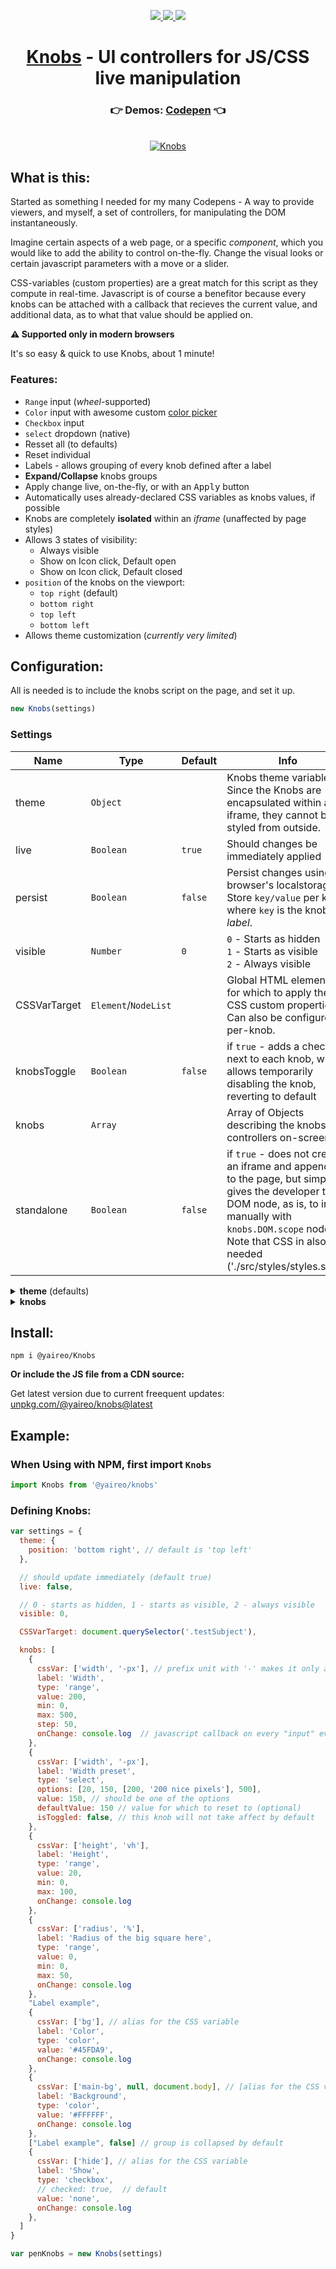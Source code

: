 <p align="center">
  <a href='https://www.npmjs.com/package/@yaireo/knobs'>
      <img src="https://img.shields.io/npm/v/@yaireo/knobs.svg" />
  </a>
  <a href='https://simple.wikipedia.org/wiki/MIT_License'>
      <img src="https://img.shields.io/badge/license-MIT-lightgrey" />
  </a>
  <img src="https://img.shields.io/bundlephobia/minzip/@yaireo/knobs" />
</p>

<h1 align="center">
  <a href='https://codepen.io/vsync/pen/KKMwyRO'>Knobs</a> - UI controllers for JS/CSS live manipulation
</h1>

<h3 align="center">
  👉 Demos: <a href='https://codepen.io/vsync/pen/KKMwyRO' target='_blank'>Codepen</a> 👈
</h3>

<p align="center">
<br>
  <a href='https://codepen.io/vsync/pen/KKMwyRO'>
      <img src="./demo1.apng?sanitize=true" alt="Knobs"/>
  </a>
<br>
<p>

## What is this:

Started as something I needed for my many Codepens - A way to provide viewers, and myself, a set
of controllers, for manipulating the DOM instantaneously.

Imagine certain aspects of a web page, or a specific *component*, which you would like to add the ability
to control on-the-fly. Change the visual looks or certain javascript parameters with a move or a slider.

CSS-variables (custom properties) are a great match for this script as they compute in real-time. Javascript is of course a benefitor because every knobs can be attached with a callback that recieves the current value, and additional data, as to what that value should be applied on.

**⚠️ Supported only in modern browsers**

It's so easy & quick to use Knobs, about 1 minute!

### Features:

* `Range` input (*wheel*-supported)
* `Color` input with awesome custom [color picker](https://github.com/yairEO/color-picker)
* `Checkbox` input
* `select` dropdown (native)
* Resset all (to defaults)
* Reset individual
* Labels - allows grouping of every knob defined after a label
* **Expand/Collapse** knobs groups
* Apply change live, on-the-fly, or with an <kbd>Apply</kbd> button
* Automatically uses already-declared CSS variables as knobs values, if possible
* Knobs are completely **isolated** within an *iframe* (unaffected by page styles)
* Allows 3 states of visibility:
  * Always visible
  * Show on Icon click, Default open
  * Show on Icon click, Default closed
* `position` of the knobs on the viewport:
  * `top right` (default)
  * `bottom right`
  * `top left`
  * `bottom left`
* Allows theme customization (*currently very limited*)

## Configuration:

All is needed is to include the knobs script on the page, and set it up.

```js
new Knobs(settings)
```


### Settings

| Name         | Type                  | Default                                                                                                                                                                                                                                                                                       | Info                                                                                                               |
|--------------|-----------------------|---------|--------------------------------------------------------------------------------------------------------------------|
| theme        | `Object`              |         | Knobs theme variables.  Since the Knobs are encapsulated within an iframe,  they cannot be be styled from outside. |
| live         | `Boolean`             | `true`  | Should changes be immediately applied                                                                              |
| persist      | `Boolean`             | `false` | Persist changes using the browser's localstorage. Store `key/value` per knob, where `key` is the knob's *label*.   |
| visible      | `Number`              | `0`     | `0` - Starts as hidden<br> `1` - Starts as visible<br> `2` - Always visible                                        |
| CSSVarTarget | `Element`/`NodeList ` |         | Global HTML element(s) for which to apply the CSS custom properties.<br> Can also be configured per-knob.          |
| knobsToggle  | `Boolean`             | `false` | if `true` - adds a checkbox next to each knob, which allows temporarily disabling the knob, reverting to default   |
| knobs        | `Array`               |         | Array of Objects describing the knobs controllers on-screen                                                        |
| standalone   | `Boolean`             | `false` | if `true` - does not create an iframe and appends it to the page, but simply gives the developer the DOM node, as is, to inject manually with `knobs.DOM.scope` node. Note that CSS in also needed ('./src/styles/styles.scss`)
<details>
  <summary><strong>theme</strong> (defaults)</summary>

```js
{
  styles      : ``,                // optioanlly add any CSS and it will be injected into the iframe
  flow        : 'horizontal',      // use 'compact' to keep things tight
  position    : 'top right',
  primaryColor: '#0366D6',         // mainly for links / range sliders
  backgroud   : "rgba(0,0,0,1)",
  textColor   : "#CCC",
  border      : 'none'
}
```
</details>

<details>
  <summary><strong>knobs</strong></summary>

An array of Objects, where the properties describe a *knob*.

It is ***possible*** to define/change the `knobs` Array **after** instance initialization, like so:

```js
var myKnobs = new Knobs({ CSSVarTarget:document.body }) // only if working with CSS variables

myKnobs.knobs = [{...}, ...] // see example further down
myKnobs.render()
```

All defined *knob* properties, beside a special few, are attributes that
are applied on the HTML *input* element that controls the knob, so it is up
to the developer who set up the knobs to use the appropriate attributes, for
each type of of the supported knobs (`range`, `color`, `checkbox`).

The special other properties are:

**`onChange`**

Callback which fires on every `input` event

**`cssVar`**

Optional. An array of 3 items:
1. (`String`) - CSS variable name
2. (`String`) - Units (*optional* - Ex. `%` or `px`)
3. (`HTML NODE`) - Reference to an HTML node to apply the knob's CSS variable on (*optional*)

Sometimes it is wanted for variables to be defined unitless, for calculation-purposes, like so:

```css
div{
  --size: 10;
  /* limits with width to a minimum of 10px by using unitless variable for the "max" function */
  width: calc(Max(50, var(--size)) * 1px);
}
```

So, when a unitless-variable is desired, but ultimatly it will have a unit, then `units` (*2nd* item in the array)
should be written with a dash prefix, Ex.: `-px`, and it will be displayed in the label correctly but ignored when
applying the variable.

**`label`**

A text which is displayed alongside the knob

**`value`**

Acts as the initial value of the *knob*, except for `checkbox` *knobs*, in which case,
if the knob also has `cssVar` property set, then the checkbox is *checked*, that CSS variable
`value` will be the `value` property of the knob, Ex.

```js
{
  cssVar: ['hide'], // CSS variable name "--hide"
  label: 'Show',
  type: 'checkbox',
  // checked: true,  // not checked by default
  value: 'none', // if checked: --hide: none;
}
```

Then in your CSS you can write the below, so when `--hide` is not defined,
`block` is used as the `display` property value.

```css
display: var(--hide, block);
```

It is possible to use an *already-declared* CSS-varaible (on the target element) by emmiting the `value`
prop from the *knob* decleration. The program will try to get the value using `getComputedStyle` and `getPropertyValue`.

Variables which has `calc` or any other computations might result in `NaN`. In which case, a `console.warn` will be presented
and a manually typed `value` property for the *knob* would be advised.

**`isToggled`**
If this property is set to `false`, the knob will be toggled *off* by default.

Will only take affect if `knobsToggle` setting is set to `true`

**`options`**
Used for knobs of type `select`. An Array of options to render.

    [20, 150, [200, '200 nice pixels'], 500]

An option can be split to the actual value it represents and its textual value, as the above example shows.
</details>



## Install:

```
npm i @yaireo/Knobs
```

**Or include the JS file from a CDN source:**

Get latest version due to current freequent updates: [unpkg.com/@yaireo/knobs@latest](unpkg.com/@yaireo/knobs@latest)


## Example:

### When Using with NPM, first import `Knobs`
```js
import Knobs from '@yaireo/knobs'
```

### Defining Knobs:

```js
var settings = {
  theme: {
    position: 'bottom right', // default is 'top left'
  },

  // should update immediately (default true)
  live: false,

  // 0 - starts as hidden, 1 - starts as visible, 2 - always visible
  visible: 0,

  CSSVarTarget: document.querySelector('.testSubject'),

  knobs: [
    {
      cssVar: ['width', '-px'], // prefix unit with '-' makes it only a part of the title but not of the variable
      label: 'Width',
      type: 'range',
      value: 200,
      min: 0,
      max: 500,
      step: 50,
      onChange: console.log  // javascript callback on every "input" event
    },
    {
      cssVar: ['width', '-px'],
      label: 'Width preset',
      type: 'select',
      options: [20, 150, [200, '200 nice pixels'], 500],
      value: 150, // should be one of the options
      defaultValue: 150 // value for which to reset to (optional)
      isToggled: false, // this knob will not take affect by default
    },
    {
      cssVar: ['height', 'vh'],
      label: 'Height',
      type: 'range',
      value: 20,
      min: 0,
      max: 100,
      onChange: console.log
    },
    {
      cssVar: ['radius', '%'],
      label: 'Radius of the big square here',
      type: 'range',
      value: 0,
      min: 0,
      max: 50,
      onChange: console.log
    },
    "Label example",
    {
      cssVar: ['bg'], // alias for the CSS variable
      label: 'Color',
      type: 'color',
      value: '#45FDA9',
      onChange: console.log
    },
    {
      cssVar: ['main-bg', null, document.body], // [alias for the CSS variable, units, applies on element]
      label: 'Background',
      type: 'color',
      value: '#FFFFFF',
      onChange: console.log
    },
    ["Label example", false] // group is collapsed by default
    {
      cssVar: ['hide'], // alias for the CSS variable
      label: 'Show',
      type: 'checkbox',
      // checked: true,  // default
      value: 'none',
      onChange: console.log
    },
  ]
}

var penKnobs = new Knobs(settings)
```
